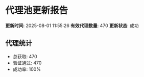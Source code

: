 # 代理池更新报告

**更新时间**: 2025-08-01 11:55:26
**有效代理数量**: 470
**更新状态**:  成功

## 代理统计
- 总获取: 470
- 验证通过: 470
- 成功率: 100%
